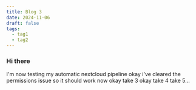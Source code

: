 ```yaml
---
title: Blog 3
date: 2024-11-06
draft: false
tags:
  - tag1
  - tag2
---
```

### Hi there
I'm now testing my automatic nextcloud pipeline
okay i've cleared the permissions issue so it should work now
okay take 3
okay take 4
take 5...